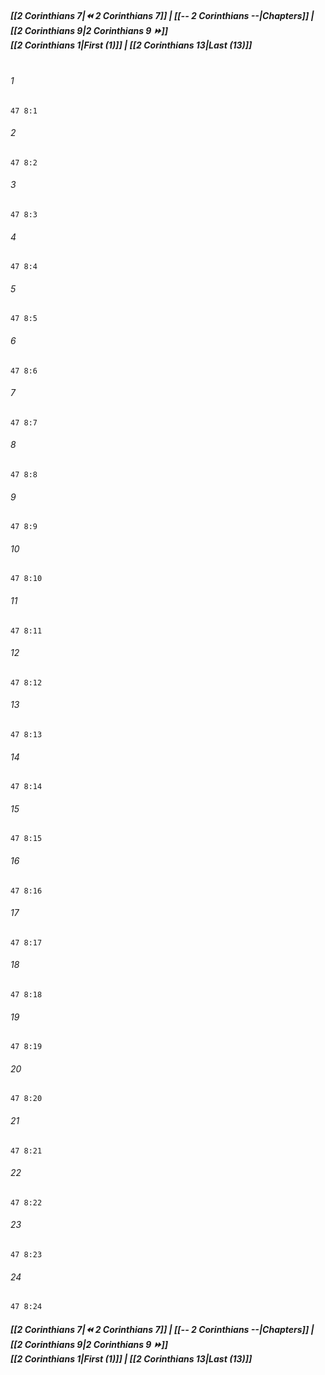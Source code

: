 
##### **[[2 Corinthians 7|⏪ 2 Corinthians 7]] | [[-- 2 Corinthians --|Chapters]] | [[2 Corinthians 9|2 Corinthians 9 ⏩]]**<br>**[[2 Corinthians 1|First (1)]] | [[2 Corinthians 13|Last (13)]]**<br><br>

###### 1
``` verse
47 8:1
```
###### 2
``` verse
47 8:2
```
###### 3
``` verse
47 8:3
```
###### 4
``` verse
47 8:4
```
###### 5
``` verse
47 8:5
```
###### 6
``` verse
47 8:6
```
###### 7
``` verse
47 8:7
```
###### 8
``` verse
47 8:8
```
###### 9
``` verse
47 8:9
```
###### 10
``` verse
47 8:10
```
###### 11
``` verse
47 8:11
```
###### 12
``` verse
47 8:12
```
###### 13
``` verse
47 8:13
```
###### 14
``` verse
47 8:14
```
###### 15
``` verse
47 8:15
```
###### 16
``` verse
47 8:16
```
###### 17
``` verse
47 8:17
```
###### 18
``` verse
47 8:18
```
###### 19
``` verse
47 8:19
```
###### 20
``` verse
47 8:20
```
###### 21
``` verse
47 8:21
```
###### 22
``` verse
47 8:22
```
###### 23
``` verse
47 8:23
```
###### 24
``` verse
47 8:24
```

##### **[[2 Corinthians 7|⏪ 2 Corinthians 7]] | [[-- 2 Corinthians --|Chapters]] | [[2 Corinthians 9|2 Corinthians 9 ⏩]]**<br>**[[2 Corinthians 1|First (1)]] | [[2 Corinthians 13|Last (13)]]**
